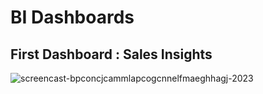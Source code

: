# BI Dashboards

## First Dashboard : Sales Insights 

![screencast-bpconcjcammlapcogcnnelfmaeghhagj-2023](https://user-images.githubusercontent.com/43900954/215871508-f820125e-79db-48ad-9ec3-1dfb75829f5f.gif)
